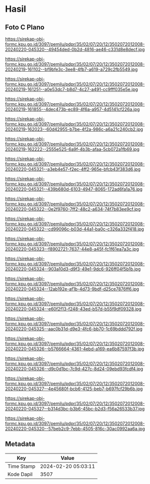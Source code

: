 # Hasil

## Foto C Plano

https://sirekap-obj-formc.kpu.go.id/3097/pemilu/pdpr/35/02/07/20/12/3502072012008-20240220-045320--49454ded-0b2d-4816-ae46-c331d8e8decf.jpg

https://sirekap-obj-formc.kpu.go.id/3097/pemilu/pdpr/35/02/07/20/12/3502072012008-20240219-161102--bf9bfe3c-3ee8-4fb7-a619-a729c2fb5549.jpg

https://sirekap-obj-formc.kpu.go.id/3097/pemilu/pdpr/35/02/07/20/12/3502072012008-20240219-161251--a0e53dc7-b8d7-4c27-a491-cc9fff035e5e.jpg

https://sirekap-obj-formc.kpu.go.id/3097/pemilu/pdpr/35/02/07/20/12/3502072012008-20240219-161855--4dec473b-ec89-4f6a-a957-4d5141cf226a.jpg

https://sirekap-obj-formc.kpu.go.id/3097/pemilu/pdpr/35/02/07/20/12/3502072012008-20240219-162023--60d42955-b7be-4f2a-986c-a6a21c240cb2.jpg

https://sirekap-obj-formc.kpu.go.id/3097/pemilu/pdpr/35/02/07/20/12/3502072012008-20240219-162222--2555e525-6a9f-4b3b-afaa-5cb072a1fb69.jpg

https://sirekap-obj-formc.kpu.go.id/3097/pemilu/pdpr/35/02/07/20/12/3502072012008-20240220-045321--a3eb4e57-f2ec-4ff2-965e-bfcb43f383d6.jpg

https://sirekap-obj-formc.kpu.go.id/3097/pemilu/pdpr/35/02/07/20/12/3502072012008-20240220-045321--439b680d-6103-4947-8065-172ad6fa1a76.jpg

https://sirekap-obj-formc.kpu.go.id/3097/pemilu/pdpr/35/02/07/20/12/3502072012008-20240220-045322--0e2f9760-7ff2-48c2-a634-74f7b83ee9cf.jpg

https://sirekap-obj-formc.kpu.go.id/3097/pemilu/pdpr/35/02/07/20/12/3502072012008-20240220-045322--cd99096c-b03d-44a1-ba0c-c326a332f418.jpg

https://sirekap-obj-formc.kpu.go.id/3097/pemilu/pdpr/35/02/07/20/12/3502072012008-20240220-045323--f8902721-7637-44e8-a45f-fc1f61ea7a3c.jpg

https://sirekap-obj-formc.kpu.go.id/3097/pemilu/pdpr/35/02/07/20/12/3502072012008-20240220-045324--903a10d3-d9f3-49e1-9dc6-926ff04f5b1b.jpg

https://sirekap-obj-formc.kpu.go.id/3097/pemilu/pdpr/35/02/07/20/12/3502072012008-20240220-045324--12ab192e-af1b-4d73-9bdf-d25ce7876ff6.jpg

https://sirekap-obj-formc.kpu.go.id/3097/pemilu/pdpr/35/02/07/20/12/3502072012008-20240220-045324--e60f2f13-f248-43ed-b57d-b55f9df09328.jpg

https://sirekap-obj-formc.kpu.go.id/3097/pemilu/pdpr/35/02/07/20/12/3502072012008-20240220-045325--aac0b31d-d9e3-4fc6-bb70-1c69bddd792f.jpg

https://sirekap-obj-formc.kpu.go.id/3097/pemilu/pdpr/35/02/07/20/12/3502072012008-20240220-045326--b5766664-4361-4ebd-a169-ea6b87597f3b.jpg

https://sirekap-obj-formc.kpu.go.id/3097/pemilu/pdpr/35/02/07/20/12/3502072012008-20240220-045326--d9c0d1bc-7c9d-427c-8d24-09ebd93fcdf4.jpg

https://sirekap-obj-formc.kpu.go.id/3097/pemilu/pdpr/35/02/07/20/12/3502072012008-20240220-045327--4e45680f-bcb6-4125-beb7-b697fcf29b6b.jpg

https://sirekap-obj-formc.kpu.go.id/3097/pemilu/pdpr/35/02/07/20/12/3502072012008-20240220-045327--b314d3bc-b3b6-45bc-b2d3-f56a26533b37.jpg

https://sirekap-obj-formc.kpu.go.id/3097/pemilu/pdpr/35/02/07/20/12/3502072012008-20240220-045320--57beb2c9-7ebb-4505-816c-30ac0992aa6a.jpg


## Metadata

| Key        | Value               |
| ---------- | ------------------- |
| Time Stamp | 2024-02-20 05:03:11 |
| Kode Dapil | 3507                |



